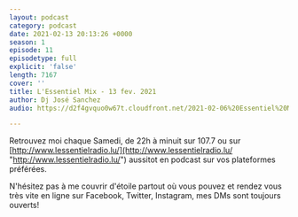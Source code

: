 ```yaml
---
layout: podcast
category: podcast
date: 2021-02-13 20:13:26 +0000
season: 1
episode: 11
episodetype: full
explicit: 'false'
length: 7167
cover: ''
title: L'Essentiel Mix - 13 fev. 2021
author: Dj José Sanchez
audio: https://d2f4gvquo0w67t.cloudfront.net/2021-02-06%20Essentiel%20Mix.mp3

---
```

Retrouvez moi chaque Samedi, de 22h à minuit sur 107.7 ou sur [http://www.lessentielradio.lu/](http://www.lessentielradio.lu/ "http://www.lessentielradio.lu/") aussitot en podcast sur vos plateformes préférées.

N'hésitez pas à me couvrir d'étoile partout où vous pouvez et rendez vous très vite en ligne sur Facebook, Twitter, Instagram, mes DMs sont toujours ouverts!